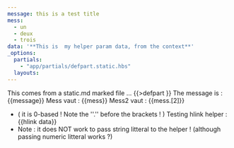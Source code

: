 ```yaml
---
message: this is a test title
mess:
  - un
  - deux
  - trois
data: '**This is  my helper param data, from the context**'
_options:
  partials:
    - "app/partials/defpart.static.hbs"
  layouts:
---
```


This comes from a static.md  marked file ...
{{>defpart }}
The message is : {{message}}
Mess vaut : {{mess}} Mess2 vaut : {{mess.[2]}}
  * ( it is 0-based ! Note the ''.'' before the brackets ! )
Testing hlink helper : {{hlink data}}
  * Note : it does NOT work to pass string litteral to the helper ! (although passing numeric litteral works ?)
